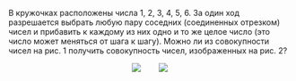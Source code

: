 В кружочках расположены числа 1, 2, 3, 4, 5, 6. За один ход разрешается выбрать любую пару соседних (соединенных отрезком) чисел и прибавить к каждому из них одно и то же целое число (это число может меняться от шага к шагу). Можно ли из совокупности чисел на рис. 1 получить совокупность чисел, изображенных на рис. 2? 
<p align="center"><img src="https://matol.nomomon.repl.co/http:&&matol.kz&images&19&2013_8_71.jpg" height=""> &nbsp; &nbsp; &nbsp; &nbsp;<img src="https://matol.nomomon.repl.co/http:&&matol.kz&images&13&2013_8_72.jpg" height="">  </p>